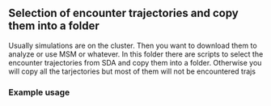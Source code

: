 ## Selection of encounter trajectories and copy them into a folder

Usually simulations are on the cluster. Then you want to download them to analyze or use MSM or whatever.
In this folder there are scripts to select the encounter trajectories from SDA and copy them into a folder.
Otherwise you will copy all the tarjectories but most of them will not be encountered trajs

### Example usage
